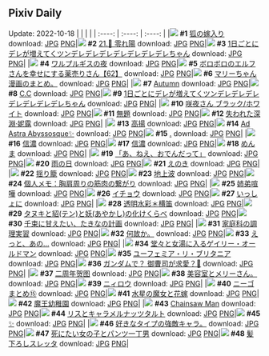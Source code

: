 ## Pixiv Daily
Update: 2022-10-18
|      |      |      |
| :----: | :----: | :----: |
|![](https://pixiv.microyu.workers.dev/c/240x480/img-master/img/2022/10/16/00/00/21/101965729_p0_master1200.jpg) **#1** [狐の嫁入り](https://www.pixiv.net/artworks/101965729) download: [JPG](https://pixiv.microyu.workers.dev/img-original/img/2022/10/16/00/00/21/101965729_p0.jpg) [PNG](https://pixiv.microyu.workers.dev/img-original/img/2022/10/16/00/00/21/101965729_p0.png)|![](https://pixiv.microyu.workers.dev/c/240x480/img-master/img/2022/10/16/00/00/32/101965789_p0_master1200.jpg) **#2** [21.🌱 零れ陽](https://www.pixiv.net/artworks/101965789) download: [JPG](https://pixiv.microyu.workers.dev/img-original/img/2022/10/16/00/00/32/101965789_p0.jpg) [PNG](https://pixiv.microyu.workers.dev/img-original/img/2022/10/16/00/00/32/101965789_p0.png)|![](https://pixiv.microyu.workers.dev/c/240x480/img-master/img/2022/10/16/00/00/23/101965742_p0_master1200.jpg) **#3** [1日ごとにデレが増えてくツンデレデレデレデレデレデレデレちゃん](https://www.pixiv.net/artworks/101965742) download: [JPG](https://pixiv.microyu.workers.dev/img-original/img/2022/10/16/00/00/23/101965742_p0.jpg) [PNG](https://pixiv.microyu.workers.dev/img-original/img/2022/10/16/00/00/23/101965742_p0.png)|
|![](https://pixiv.microyu.workers.dev/c/240x480/img-master/img/2022/10/16/00/00/10/101965666_p0_master1200.jpg) **#4** [ワルプルギスの夜](https://www.pixiv.net/artworks/101965666) download: [JPG](https://pixiv.microyu.workers.dev/img-original/img/2022/10/16/00/00/10/101965666_p0.jpg) [PNG](https://pixiv.microyu.workers.dev/img-original/img/2022/10/16/00/00/10/101965666_p0.png)|![](https://pixiv.microyu.workers.dev/c/240x480/img-master/img/2022/10/16/15/13/20/101982262_p0_master1200.jpg) **#5** [ボロボロのエルフさんを幸せにする薬売りさん【62】](https://www.pixiv.net/artworks/101982262) download: [JPG](https://pixiv.microyu.workers.dev/img-original/img/2022/10/16/15/13/20/101982262_p0.jpg) [PNG](https://pixiv.microyu.workers.dev/img-original/img/2022/10/16/15/13/20/101982262_p0.png)|![](https://pixiv.microyu.workers.dev/c/240x480/img-master/img/2022/10/16/18/27/09/101986292_p0_master1200.jpg) **#6** [マリーちゃん漫画のまとめ。](https://www.pixiv.net/artworks/101986292) download: [JPG](https://pixiv.microyu.workers.dev/img-original/img/2022/10/16/18/27/09/101986292_p0.jpg) [PNG](https://pixiv.microyu.workers.dev/img-original/img/2022/10/16/18/27/09/101986292_p0.png)|
|![](https://pixiv.microyu.workers.dev/c/240x480/img-master/img/2022/10/16/01/07/16/101968271_p0_master1200.jpg) **#7** [Autumn](https://www.pixiv.net/artworks/101968271) download: [JPG](https://pixiv.microyu.workers.dev/img-original/img/2022/10/16/01/07/16/101968271_p0.jpg) [PNG](https://pixiv.microyu.workers.dev/img-original/img/2022/10/16/01/07/16/101968271_p0.png)|![](https://pixiv.microyu.workers.dev/c/240x480/img-master/img/2022/10/16/00/01/12/101965898_p0_master1200.jpg) **#8** [C.C](https://www.pixiv.net/artworks/101965898) download: [JPG](https://pixiv.microyu.workers.dev/img-original/img/2022/10/16/00/01/12/101965898_p0.jpg) [PNG](https://pixiv.microyu.workers.dev/img-original/img/2022/10/16/00/01/12/101965898_p0.png)|![](https://pixiv.microyu.workers.dev/c/240x480/img-master/img/2022/10/17/00/00/02/101998853_p0_master1200.jpg) **#9** [1日ごとにデレが増えてくツンデレデレデレデレデレデレデレちゃん](https://www.pixiv.net/artworks/101998853) download: [JPG](https://pixiv.microyu.workers.dev/img-original/img/2022/10/17/00/00/02/101998853_p0.jpg) [PNG](https://pixiv.microyu.workers.dev/img-original/img/2022/10/17/00/00/02/101998853_p0.png)|
|![](https://pixiv.microyu.workers.dev/c/240x480/img-master/img/2022/10/17/00/00/50/101999071_p0_master1200.jpg) **#10** [咲夜さん ブラック/ホワイト](https://www.pixiv.net/artworks/101999071) download: [JPG](https://pixiv.microyu.workers.dev/img-original/img/2022/10/17/00/00/50/101999071_p0.jpg) [PNG](https://pixiv.microyu.workers.dev/img-original/img/2022/10/17/00/00/50/101999071_p0.png)|![](https://pixiv.microyu.workers.dev/c/240x480/img-master/img/2022/10/16/16/19/24/101983872_p0_master1200.jpg) **#11** [無題](https://www.pixiv.net/artworks/101983872) download: [JPG](https://pixiv.microyu.workers.dev/img-original/img/2022/10/16/16/19/24/101983872_p0.jpg) [PNG](https://pixiv.microyu.workers.dev/img-original/img/2022/10/16/16/19/24/101983872_p0.png)|![](https://pixiv.microyu.workers.dev/c/240x480/img-master/img/2022/10/17/00/00/04/101998871_p0_master1200.jpg) **#12** [失われた深淵·妮露](https://www.pixiv.net/artworks/101998871) download: [JPG](https://pixiv.microyu.workers.dev/img-original/img/2022/10/17/00/00/04/101998871_p0.jpg) [PNG](https://pixiv.microyu.workers.dev/img-original/img/2022/10/17/00/00/04/101998871_p0.png)|
|![](https://pixiv.microyu.workers.dev/c/240x480/img-master/img/2022/10/17/00/46/40/102000784_p0_master1200.jpg) **#13** [高揚](https://www.pixiv.net/artworks/102000784) download: [JPG](https://pixiv.microyu.workers.dev/img-original/img/2022/10/17/00/46/40/102000784_p0.jpg) [PNG](https://pixiv.microyu.workers.dev/img-original/img/2022/10/17/00/46/40/102000784_p0.png)|![](https://pixiv.microyu.workers.dev/c/240x480/img-master/img/2022/10/17/03/59/16/102004216_p0_master1200.jpg) **#14** [Ad Astra Abyssosque✨](https://www.pixiv.net/artworks/102004216) download: [JPG](https://pixiv.microyu.workers.dev/img-original/img/2022/10/17/03/59/16/102004216_p0.jpg) [PNG](https://pixiv.microyu.workers.dev/img-original/img/2022/10/17/03/59/16/102004216_p0.png)|![](https://pixiv.microyu.workers.dev/c/240x480/img-master/img/2022/10/16/00/35/19/101966172_p0_master1200.jpg) **#15** [.](https://www.pixiv.net/artworks/101966172) download: [JPG](https://pixiv.microyu.workers.dev/img-original/img/2022/10/16/00/35/19/101966172_p0.jpg) [PNG](https://pixiv.microyu.workers.dev/img-original/img/2022/10/16/00/35/19/101966172_p0.png)|
|![](https://pixiv.microyu.workers.dev/c/240x480/img-master/img/2022/10/16/00/01/55/101965965_p0_master1200.jpg) **#16** [信濃](https://www.pixiv.net/artworks/101965965) download: [JPG](https://pixiv.microyu.workers.dev/img-original/img/2022/10/16/00/01/55/101965965_p0.jpg) [PNG](https://pixiv.microyu.workers.dev/img-original/img/2022/10/16/00/01/55/101965965_p0.png)|![](https://pixiv.microyu.workers.dev/c/240x480/img-master/img/2022/10/16/00/16/22/101966653_p0_master1200.jpg) **#17** [信濃](https://www.pixiv.net/artworks/101966653) download: [JPG](https://pixiv.microyu.workers.dev/img-original/img/2022/10/16/00/16/22/101966653_p0.jpg) [PNG](https://pixiv.microyu.workers.dev/img-original/img/2022/10/16/00/16/22/101966653_p0.png)|![](https://pixiv.microyu.workers.dev/c/240x480/img-master/img/2022/10/16/00/07/08/101966236_p0_master1200.jpg) **#18** [めんま](https://www.pixiv.net/artworks/101966236) download: [JPG](https://pixiv.microyu.workers.dev/img-original/img/2022/10/16/00/07/08/101966236_p0.jpg) [PNG](https://pixiv.microyu.workers.dev/img-original/img/2022/10/16/00/07/08/101966236_p0.png)|
|![](https://pixiv.microyu.workers.dev/c/240x480/img-master/img/2022/10/17/08/09/05/102006626_p0_master1200.jpg) **#19** [「あ、ねえ、おでんだって」](https://www.pixiv.net/artworks/102006626) download: [JPG](https://pixiv.microyu.workers.dev/img-original/img/2022/10/17/08/09/05/102006626_p0.jpg) [PNG](https://pixiv.microyu.workers.dev/img-original/img/2022/10/17/08/09/05/102006626_p0.png)|![](https://pixiv.microyu.workers.dev/c/240x480/img-master/img/2022/10/16/10/11/11/101975921_p0_master1200.jpg) **#20** [雨の日](https://www.pixiv.net/artworks/101975921) download: [JPG](https://pixiv.microyu.workers.dev/img-original/img/2022/10/16/10/11/11/101975921_p0.jpg) [PNG](https://pixiv.microyu.workers.dev/img-original/img/2022/10/16/10/11/11/101975921_p0.png)|![](https://pixiv.microyu.workers.dev/c/240x480/img-master/img/2022/10/16/20/30/01/101991170_p0_master1200.jpg) **#21** [えのき](https://www.pixiv.net/artworks/101991170) download: [JPG](https://pixiv.microyu.workers.dev/img-original/img/2022/10/16/20/30/01/101991170_p0.jpg) [PNG](https://pixiv.microyu.workers.dev/img-original/img/2022/10/16/20/30/01/101991170_p0.png)|
|![](https://pixiv.microyu.workers.dev/c/240x480/img-master/img/2022/10/16/00/00/31/101965784_p0_master1200.jpg) **#22** [揺り籠](https://www.pixiv.net/artworks/101965784) download: [JPG](https://pixiv.microyu.workers.dev/img-original/img/2022/10/16/00/00/31/101965784_p0.jpg) [PNG](https://pixiv.microyu.workers.dev/img-original/img/2022/10/16/00/00/31/101965784_p0.png)|![](https://pixiv.microyu.workers.dev/c/240x480/img-master/img/2022/10/16/22/55/07/101996435_p0_master1200.jpg) **#23** [地上波](https://www.pixiv.net/artworks/101996435) download: [JPG](https://pixiv.microyu.workers.dev/img-original/img/2022/10/16/22/55/07/101996435_p0.jpg) [PNG](https://pixiv.microyu.workers.dev/img-original/img/2022/10/16/22/55/07/101996435_p0.png)|![](https://pixiv.microyu.workers.dev/c/240x480/img-master/img/2022/10/17/08/00/02/102006545_p0_master1200.jpg) **#24** [個人メモ：胸肩周りの筋肉の繋がり](https://www.pixiv.net/artworks/102006545) download: [JPG](https://pixiv.microyu.workers.dev/img-original/img/2022/10/17/08/00/02/102006545_p0.jpg) [PNG](https://pixiv.microyu.workers.dev/img-original/img/2022/10/17/08/00/02/102006545_p0.png)|
|![](https://pixiv.microyu.workers.dev/c/240x480/img-master/img/2022/10/16/13/16/13/101979654_p0_master1200.jpg) **#25** [姉弟喧嘩](https://www.pixiv.net/artworks/101979654) download: [JPG](https://pixiv.microyu.workers.dev/img-original/img/2022/10/16/13/16/13/101979654_p0.jpg) [PNG](https://pixiv.microyu.workers.dev/img-original/img/2022/10/16/13/16/13/101979654_p0.png)|![](https://pixiv.microyu.workers.dev/c/240x480/img-master/img/2022/10/17/00/00/06/101998887_p0_master1200.jpg) **#26** [イチョウ](https://www.pixiv.net/artworks/101998887) download: [JPG](https://pixiv.microyu.workers.dev/img-original/img/2022/10/17/00/00/06/101998887_p0.jpg) [PNG](https://pixiv.microyu.workers.dev/img-original/img/2022/10/17/00/00/06/101998887_p0.png)|![](https://pixiv.microyu.workers.dev/c/240x480/img-master/img/2022/10/16/22/03/40/101994447_p0_master1200.jpg) **#27** [いっしょに](https://www.pixiv.net/artworks/101994447) download: [JPG](https://pixiv.microyu.workers.dev/img-original/img/2022/10/16/22/03/40/101994447_p0.jpg) [PNG](https://pixiv.microyu.workers.dev/img-original/img/2022/10/16/22/03/40/101994447_p0.png)|
|![](https://pixiv.microyu.workers.dev/c/240x480/img-master/img/2022/10/16/00/00/43/101965827_p0_master1200.jpg) **#28** [透明水彩＊横笛](https://www.pixiv.net/artworks/101965827) download: [JPG](https://pixiv.microyu.workers.dev/img-original/img/2022/10/16/00/00/43/101965827_p0.jpg) [PNG](https://pixiv.microyu.workers.dev/img-original/img/2022/10/16/00/00/43/101965827_p0.png)|![](https://pixiv.microyu.workers.dev/c/240x480/img-master/img/2022/10/16/00/27/37/101967065_p0_master1200.jpg) **#29** [タヌキと貂(テン)と妖(あやかし)の化けくらべ](https://www.pixiv.net/artworks/101967065) download: [JPG](https://pixiv.microyu.workers.dev/img-original/img/2022/10/16/00/27/37/101967065_p0.jpg) [PNG](https://pixiv.microyu.workers.dev/img-original/img/2022/10/16/00/27/37/101967065_p0.png)|![](https://pixiv.microyu.workers.dev/c/240x480/img-master/img/2022/10/16/03/05/51/101970869_p0_master1200.jpg) **#30** [千束に甘えたい、たきなの計画](https://www.pixiv.net/artworks/101970869) download: [JPG](https://pixiv.microyu.workers.dev/img-original/img/2022/10/16/03/05/51/101970869_p0.jpg) [PNG](https://pixiv.microyu.workers.dev/img-original/img/2022/10/16/03/05/51/101970869_p0.png)|
|![](https://pixiv.microyu.workers.dev/c/240x480/img-master/img/2022/10/16/00/22/44/101966887_p0_master1200.jpg) **#31** [家庭科の調理実習](https://www.pixiv.net/artworks/101966887) download: [JPG](https://pixiv.microyu.workers.dev/img-original/img/2022/10/16/00/22/44/101966887_p0.jpg) [PNG](https://pixiv.microyu.workers.dev/img-original/img/2022/10/16/00/22/44/101966887_p0.png)|![](https://pixiv.microyu.workers.dev/c/240x480/img-master/img/2022/10/16/22/37/19/101995718_p0_master1200.jpg) **#32** [何故か。](https://www.pixiv.net/artworks/101995718) download: [JPG](https://pixiv.microyu.workers.dev/img-original/img/2022/10/16/22/37/19/101995718_p0.jpg) [PNG](https://pixiv.microyu.workers.dev/img-original/img/2022/10/16/22/37/19/101995718_p0.png)|![](https://pixiv.microyu.workers.dev/c/240x480/img-master/img/2022/10/16/04/50/12/101965786_p0_master1200.jpg) **#33** [えっと、あの…](https://www.pixiv.net/artworks/101965786) download: [JPG](https://pixiv.microyu.workers.dev/img-original/img/2022/10/16/04/50/12/101965786_p0.jpg) [PNG](https://pixiv.microyu.workers.dev/img-original/img/2022/10/16/04/50/12/101965786_p0.png)|
|![](https://pixiv.microyu.workers.dev/c/240x480/img-master/img/2022/10/16/20/23/46/101990991_p0_master1200.jpg) **#34** [堂々と女湯に入るゲイリー・オールドマン](https://www.pixiv.net/artworks/101990991) download: [JPG](https://pixiv.microyu.workers.dev/img-original/img/2022/10/16/20/23/46/101990991_p0.jpg) [PNG](https://pixiv.microyu.workers.dev/img-original/img/2022/10/16/20/23/46/101990991_p0.png)|![](https://pixiv.microyu.workers.dev/c/240x480/img-master/img/2022/10/17/00/05/26/101999358_p0_master1200.jpg) **#35** [ユーフェミア・リ・ブリタニア](https://www.pixiv.net/artworks/101999358) download: [JPG](https://pixiv.microyu.workers.dev/img-original/img/2022/10/17/00/05/26/101999358_p0.jpg) [PNG](https://pixiv.microyu.workers.dev/img-original/img/2022/10/17/00/05/26/101999358_p0.png)|![](https://pixiv.microyu.workers.dev/c/240x480/img-master/img/2022/10/17/00/06/10/101999389_p0_master1200.jpg) **#36** [ガンダムで？ 御曹司が求愛？🤔](https://www.pixiv.net/artworks/101999389) download: [JPG](https://pixiv.microyu.workers.dev/img-original/img/2022/10/17/00/06/10/101999389_p0.jpg) [PNG](https://pixiv.microyu.workers.dev/img-original/img/2022/10/17/00/06/10/101999389_p0.png)|
|![](https://pixiv.microyu.workers.dev/c/240x480/img-master/img/2022/10/16/14/26/52/101981214_p0_master1200.jpg) **#37** [二周年贺图](https://www.pixiv.net/artworks/101981214) download: [JPG](https://pixiv.microyu.workers.dev/img-original/img/2022/10/16/14/26/52/101981214_p0.jpg) [PNG](https://pixiv.microyu.workers.dev/img-original/img/2022/10/16/14/26/52/101981214_p0.png)|![](https://pixiv.microyu.workers.dev/c/240x480/img-master/img/2022/10/16/07/15/26/101973197_p0_master1200.jpg) **#38** [美容室とメリーさん。](https://www.pixiv.net/artworks/101973197) download: [JPG](https://pixiv.microyu.workers.dev/img-original/img/2022/10/16/07/15/26/101973197_p0.jpg) [PNG](https://pixiv.microyu.workers.dev/img-original/img/2022/10/16/07/15/26/101973197_p0.png)|![](https://pixiv.microyu.workers.dev/c/240x480/img-master/img/2022/10/16/00/09/59/101966368_p0_master1200.jpg) **#39** [ニィロウ](https://www.pixiv.net/artworks/101966368) download: [JPG](https://pixiv.microyu.workers.dev/img-original/img/2022/10/16/00/09/59/101966368_p0.jpg) [PNG](https://pixiv.microyu.workers.dev/img-original/img/2022/10/16/00/09/59/101966368_p0.png)|
|![](https://pixiv.microyu.workers.dev/c/240x480/img-master/img/2022/10/16/13/12/05/101979570_p0_master1200.jpg) **#40** [ニーゴまとめ⑮](https://www.pixiv.net/artworks/101979570) download: [JPG](https://pixiv.microyu.workers.dev/img-original/img/2022/10/16/13/12/05/101979570_p0.jpg) [PNG](https://pixiv.microyu.workers.dev/img-original/img/2022/10/16/13/12/05/101979570_p0.png)|![](https://pixiv.microyu.workers.dev/c/240x480/img-master/img/2022/10/16/12/56/04/101979225_p0_master1200.jpg) **#41** [水星の魔女と花嫁](https://www.pixiv.net/artworks/101979225) download: [JPG](https://pixiv.microyu.workers.dev/img-original/img/2022/10/16/12/56/04/101979225_p0.jpg) [PNG](https://pixiv.microyu.workers.dev/img-original/img/2022/10/16/12/56/04/101979225_p0.png)|![](https://pixiv.microyu.workers.dev/c/240x480/img-master/img/2022/10/16/04/54/26/101972214_p0_master1200.jpg) **#42** [魔王幼稚園](https://www.pixiv.net/artworks/101972214) download: [JPG](https://pixiv.microyu.workers.dev/img-original/img/2022/10/16/04/54/26/101972214_p0.jpg) [PNG](https://pixiv.microyu.workers.dev/img-original/img/2022/10/16/04/54/26/101972214_p0.png)|
|![](https://pixiv.microyu.workers.dev/c/240x480/img-master/img/2022/10/16/00/27/04/101967047_p0_master1200.jpg) **#43** [Chainsaw Man](https://www.pixiv.net/artworks/101967047) download: [JPG](https://pixiv.microyu.workers.dev/img-original/img/2022/10/16/00/27/04/101967047_p0.jpg) [PNG](https://pixiv.microyu.workers.dev/img-original/img/2022/10/16/00/27/04/101967047_p0.png)|![](https://pixiv.microyu.workers.dev/c/240x480/img-master/img/2022/10/17/22/20/57/102021428_p0_master1200.jpg) **#44** [リスとキャラメルナッツタルト](https://www.pixiv.net/artworks/102021428) download: [JPG](https://pixiv.microyu.workers.dev/img-original/img/2022/10/17/22/20/57/102021428_p0.jpg) [PNG](https://pixiv.microyu.workers.dev/img-original/img/2022/10/17/22/20/57/102021428_p0.png)|![](https://pixiv.microyu.workers.dev/c/240x480/img-master/img/2022/10/16/00/00/26/101965760_p0_master1200.jpg) **#45** [✨](https://www.pixiv.net/artworks/101965760) download: [JPG](https://pixiv.microyu.workers.dev/img-original/img/2022/10/16/00/00/26/101965760_p0.jpg) [PNG](https://pixiv.microyu.workers.dev/img-original/img/2022/10/16/00/00/26/101965760_p0.png)|
|![](https://pixiv.microyu.workers.dev/c/240x480/img-master/img/2022/10/17/19/30/54/102016293_p0_master1200.jpg) **#46** [好きなタイプの強敵キャラ。](https://www.pixiv.net/artworks/102016293) download: [JPG](https://pixiv.microyu.workers.dev/img-original/img/2022/10/17/19/30/54/102016293_p0.jpg) [PNG](https://pixiv.microyu.workers.dev/img-original/img/2022/10/17/19/30/54/102016293_p0.png)|![](https://pixiv.microyu.workers.dev/c/240x480/img-master/img/2022/10/16/01/07/57/101968291_p0_master1200.jpg) **#47** [死にたい女の子とパンツ一丁男](https://www.pixiv.net/artworks/101968291) download: [JPG](https://pixiv.microyu.workers.dev/img-original/img/2022/10/16/01/07/57/101968291_p0.jpg) [PNG](https://pixiv.microyu.workers.dev/img-original/img/2022/10/16/01/07/57/101968291_p0.png)|![](https://pixiv.microyu.workers.dev/c/240x480/img-master/img/2022/10/16/18/17/58/101987183_p0_master1200.jpg) **#48** [髪下ろしスレッタ](https://www.pixiv.net/artworks/101987183) download: [JPG](https://pixiv.microyu.workers.dev/img-original/img/2022/10/16/18/17/58/101987183_p0.jpg) [PNG](https://pixiv.microyu.workers.dev/img-original/img/2022/10/16/18/17/58/101987183_p0.png)|
